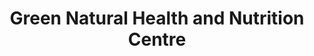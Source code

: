 ---
title: "Green Natural Health and Nutrition Centre"
url: /toronto/green-natural-health-and-nutrition-centre/
shop: health food
---
